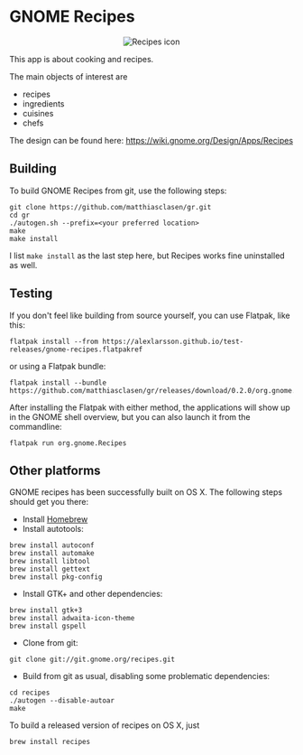 GNOME Recipes
=============

<p align="center">
  <img src="https://github.com/matthiasclasen/gr/blob/master/data/icons/512x512/org.gnome.Recipes.png?raw=true" alt="Recipes icon"/>
</p>

This app is about cooking and recipes.

The main objects of interest are

- recipes
- ingredients
- cuisines
- chefs

The design can be found here: https://wiki.gnome.org/Design/Apps/Recipes

Building
--------

To build GNOME Recipes from git, use the following steps:

```
git clone https://github.com/matthiasclasen/gr.git
cd gr
./autogen.sh --prefix=<your preferred location>
make
make install
```
I list `make install` as the last step here, but Recipes works fine uninstalled as well.

Testing
-------

If you don't feel like building from source yourself, you can use Flatpak, like this:

```
flatpak install --from https://alexlarsson.github.io/test-releases/gnome-recipes.flatpakref
```

or using a Flatpak bundle:

```
flatpak install --bundle https://github.com/matthiasclasen/gr/releases/download/0.2.0/org.gnome.Recipes.x86_64.flatpak
```
After installing the Flatpak with either method, the applications will show up in the GNOME shell overview, but you can also launch it from the commandline:

```
flatpak run org.gnome.Recipes
```
Other platforms
---------------

GNOME recipes has been successfully built on OS X. The following steps should get you there:

- Install [Homebrew](http://brew.sh/)
- Install autotools:
```
brew install autoconf
brew install automake
brew install libtool
brew install gettext
brew install pkg-config
```
- Install GTK+ and other dependencies:
```
brew install gtk+3
brew install adwaita-icon-theme
brew install gspell
```
- Clone from git:
```
git clone git://git.gnome.org/recipes.git
```
- Build from git as usual, disabling some problematic dependencies:
```
cd recipes
./autogen --disable-autoar
make
```
To build a released version of recipes on OS X, just

```
brew install recipes
```
